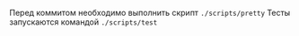 Перед коммитом необходимо выполнить скрипт `./scripts/pretty`
Тесты запускаются командой `./scripts/test`
